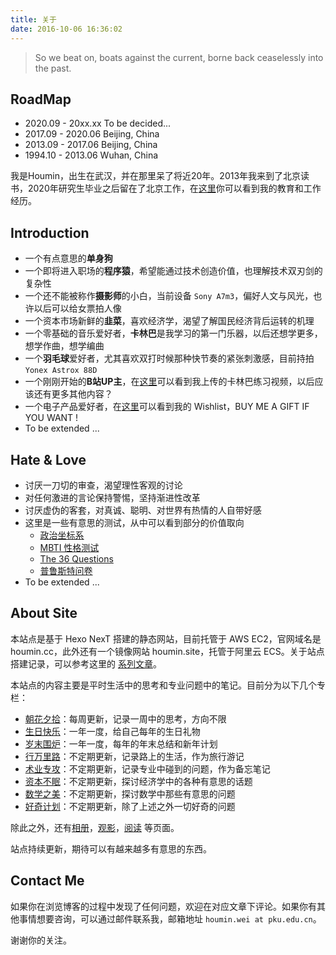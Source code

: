 ```yaml
---
title: 关于
date: 2016-10-06 16:36:02
---
```


> So we beat on, boats against the current, borne back ceaselessly into the past.

## RoadMap

- 2020.09 - 20xx.xx       To be decided...
- 2017.09 - 2020.06       Beijing,  China
- 2013.09 - 2017.06       Beijing,  China
- 1994.10 - 2013.06       Wuhan,  China

我是Houmin，出生在武汉，并在那里呆了将近20年。2013年我来到了北京读书，2020年研究生毕业之后留在了北京工作，在[这里](https://www.linkedin.com/in/houmin-wei-bb9888a7/)你可以看到我的教育和工作经历。

## Introduction

- 一个有点意思的**单身狗**
- 一个即将进入职场的**程序猿**，希望能通过技术创造价值，也理解技术双刃剑的复杂性
- 一个还不能被称作**摄影师**的小白，当前设备 `Sony A7m3`，偏好人文与风光，也许以后可以给女票拍人像
- 一个资本市场新鲜的**韭菜**，喜欢经济学，渴望了解国民经济背后运转的机理
- 一个零基础的音乐爱好者，**卡林巴**是我学习的第一门乐器，以后还想学更多，想学作曲，想学编曲
- 一个**羽毛球**爱好者，尤其喜欢双打时候那种快节奏的紧张刺激感，目前持拍 `Yonex Astrox 88D`
- 一个刚刚开始的**B站UP主**，在[这里](https://space.bilibili.com/34301585/video)可以看到我上传的卡林巴练习视频，以后应该还有更多其他内容？
- 一个电子产品爱好者，在[这里](../wishlist)可以看到我的 Wishlist，BUY ME A GIFT IF YOU WANT !
- To be extended ...

## Hate & Love

- 讨厌一刀切的审查，渴望理性客观的讨论
- 对任何激进的言论保持警惕，坚持渐进性改革
- 讨厌虚伪的客套，对真诚、聪明、对世界有热情的人自带好感
- 这里是一些有意思的测试，从中可以看到部分的价值取向
  - [政治坐标系](../posts/125bc0e5)
  - [MBTI 性格测试](../posts/dc668a82)
  - [The 36 Questions](../posts/e3695ad0)
  - [普鲁斯特问卷](../tags/普鲁斯特问卷)
- To be extended ...

## About Site

本站点是基于 Hexo NexT 搭建的静态网站，目前托管于 AWS EC2，官网域名是 houmin.cc，此外还有一个镜像网站 houmin.site，托管于阿里云 ECS。关于站点搭建记录，可以参考这里的 [系列文章](../tags/Hexo/)。

本站点的内容主要是平时生活中的思考和专业问题中的笔记。目前分为以下几个专栏：

- [朝花夕拾](../categories/朝花夕拾)：每周更新，记录一周中的思考，方向不限
- [生日快乐](../categories/生日快乐)：一年一度，给自己每年的生日礼物
- [岁末围炉](../categories/岁末围炉)：一年一度，每年的年末总结和新年计划
- [行万里路](../categories/行万里路)：不定期更新，记录路上的生活，作为旅行游记
- [术业专攻](../categories/术业专攻)：不定期更新，记录专业中碰到的问题，作为备忘笔记
- [资本不眠](../categories/资本不眠)：不定期更新，探讨经济学中的各种有意思的话题
- [数学之美](../categories/数学之美)：不定期更新，探讨数学中那些有意思的问题
- [好奇计划](../categories/好奇计划)：不定期更新，除了上述之外一切好奇的问题

除此之外，还有[相册](../album)，[观影](../movies)，[阅读](../books) 等页面。

站点持续更新，期待可以有越来越多有意思的东西。

## Contact Me

如果你在浏览博客的过程中发现了任何问题，欢迎在对应文章下评论。如果你有其他事情想要咨询，可以通过邮件联系我，邮箱地址 `houmin.wei at pku.edu.cn`。

谢谢你的关注。
